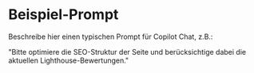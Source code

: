 # Beispiel-Prompt

Beschreibe hier einen typischen Prompt für Copilot Chat, z.B.:

"Bitte optimiere die SEO-Struktur der Seite und berücksichtige dabei die aktuellen Lighthouse-Bewertungen."
